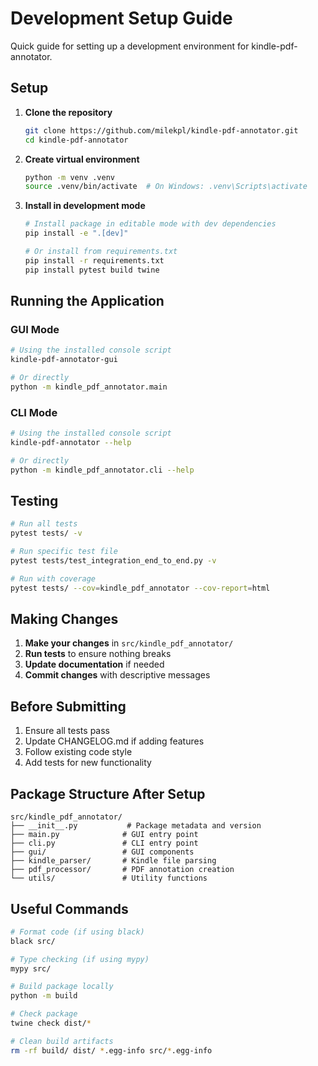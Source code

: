 # Development Setup Guide

Quick guide for setting up a development environment for kindle-pdf-annotator.

## Setup

1. **Clone the repository**
   ```bash
   git clone https://github.com/milekpl/kindle-pdf-annotator.git
   cd kindle-pdf-annotator
   ```

2. **Create virtual environment**
   ```bash
   python -m venv .venv
   source .venv/bin/activate  # On Windows: .venv\Scripts\activate
   ```

3. **Install in development mode**
   ```bash
   # Install package in editable mode with dev dependencies
   pip install -e ".[dev]"
   
   # Or install from requirements.txt
   pip install -r requirements.txt
   pip install pytest build twine
   ```

## Running the Application

### GUI Mode
```bash
# Using the installed console script
kindle-pdf-annotator-gui

# Or directly
python -m kindle_pdf_annotator.main
```

### CLI Mode
```bash
# Using the installed console script
kindle-pdf-annotator --help

# Or directly
python -m kindle_pdf_annotator.cli --help
```

## Testing

```bash
# Run all tests
pytest tests/ -v

# Run specific test file
pytest tests/test_integration_end_to_end.py -v

# Run with coverage
pytest tests/ --cov=kindle_pdf_annotator --cov-report=html
```

## Making Changes

1. **Make your changes** in `src/kindle_pdf_annotator/`
2. **Run tests** to ensure nothing breaks
3. **Update documentation** if needed
4. **Commit changes** with descriptive messages

## Before Submitting

1. Ensure all tests pass
2. Update CHANGELOG.md if adding features
3. Follow existing code style
4. Add tests for new functionality

## Package Structure After Setup

```
src/kindle_pdf_annotator/
├── __init__.py           # Package metadata and version
├── main.py              # GUI entry point
├── cli.py               # CLI entry point
├── gui/                 # GUI components
├── kindle_parser/       # Kindle file parsing
├── pdf_processor/       # PDF annotation creation
└── utils/               # Utility functions
```

## Useful Commands

```bash
# Format code (if using black)
black src/

# Type checking (if using mypy)
mypy src/

# Build package locally
python -m build

# Check package
twine check dist/*

# Clean build artifacts
rm -rf build/ dist/ *.egg-info src/*.egg-info
```
